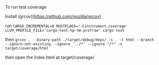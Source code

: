 To run test coverage

Install (grcov)[https://github.com/mozilla/grcov]

run
`CARGO_INCREMENTAL=0 RUSTFLAGS='-Cinstrument-coverage' LLVM_PROFILE_FILE='cargo-test-%p-%m.profraw' cargo test`

then
`grcov . --binary-path ./target/debug/deps/ -s . -t html --branch --ignore-not-existing --ignore '../*' --ignore "/*" -o target/coverage/html`

then open the index.html at target/coverage/